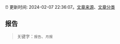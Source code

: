 :alarm_clock: 更新时间: 2024-02-07 22:36:07。[文章来源](/README.md)、[文章分类](/TAGS.md)

## 报告


> 关键字：`报告`、`月报`



